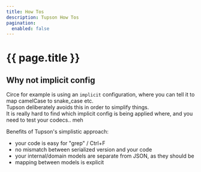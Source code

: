 ```yaml
---
title: How Tos
description: Tupson How Tos
pagination:
  enabled: false
---
```


# {{ page.title }}

## Why not implicit config


Circe for example is using an `implicit` configuration, where you can tell it to map camelCase to snake_case etc.  
Tupson deliberately avoids this in order to simplify things.  
It is really hard to find which implicit config is being applied where, and you need to test your codecs.. meh

Benefits of Tupson's simplistic approach:
- your code is easy for "grep" / Ctrl+F
- no mismatch between serialized version and your code
- your internal/domain models are separate from JSON, as they should be
- mapping between models is explicit
  
